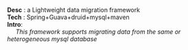 **Desc** : a Lightweight data migration framework <br/>
**Tech** : Spring+Guava+druid+mysql+maven  <br/>
**Intro**: <br/>
&nbsp;&nbsp;&nbsp;&nbsp;
_This framework supports migrating data from the same or heterogeneous mysql database_
<br/>
  
